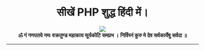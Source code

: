 # <div align="center">सीखें PHP शुद्ध हिंदी में।</div>
<div align="center">
  <img src="https://media.giphy.com/media/J46InwmiUsMqk/200.gif">
  <br><b>ॐ गं गणपतये नमः</b>
  <b>वक्रतुण्ड महाकाय सूर्यकोटि समप्रभ ।</b>
  <b>निर्विघ्नं कुरु मे देव सर्वकार्येषु सर्वदा ॥</b>
<hr>
